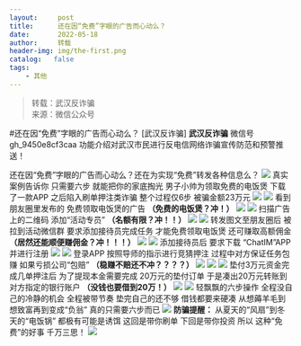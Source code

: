 ```yaml
---
layout:     post
title:      还在因“免费”字眼的广告而心动么？
date:       2022-05-18
author:     转载
header-img: img/the-first.png
catalog:   false
tags:
    - 其他
---
```


<blockquote><p>转载：武汉反诈骗<br>
来源：微信公众号</p></blockquote>

#还在因“免费”字眼的广告而心动么？
[武汉反诈骗]
**武汉反诈骗**
微信号gh_9450e8cf3caa
功能介绍对武汉市民进行反电信网络诈骗宣传防范和预警推送！

还在因“免费”字眼的广告而心动么？还在为实现“免费”转发各种信息么？
![]({{site.baseurl}}/postimg/8ARaMlthQ9Qp11viaZ9DicLdDib6DD80urHPdtBRNUmLHVZnb9Uzwo34PLrzrf6lZ1xKdpgJBp6vfb9a2KHRX6RFg.jpeg)
真实案例告诉你
只需要六步
就能把你的家底掏光
男子小帅为领取免费的电饭煲
下载了一款APP
之后陷入刷单押注类诈骗
整个过程仅6步
被骗金额23万元
![]({{site.baseurl}}/postimg/ZNnibbZWzocyprb4kB43OQibnbDq4gEqHRkLLn27godATfibbdbFyvVthxZDB2Nias7CdONKzrWEGQZuuJHmHjYgLA.gif)
![]({{site.baseurl}}/postimg/ZNnibbZWzocyprb4kB43OQibnbDq4gEqHRPAeJDJ7TFYrUfmr6oDRBjucWeH4KNXrdibJLM3QZgRJPSAicJpMmwNMA.jpeg)
看到朋友圈里发布的
免费领取电饭煲的广告
**（免费的电饭煲？冲！）**
![]({{site.baseurl}}/postimg/ZNnibbZWzocyprb4kB43OQibnbDq4gEqHRPgbc8SBrianBq4iaib8OHaCWszHMibSX1A1RAAUtS0zK7ibD9FbSvuLuJUg.png)
![]({{site.baseurl}}/postimg/ZNnibbZWzocyprb4kB43OQibnbDq4gEqHRJ46HKLeeAy3585YbkE9PYsm0FCoHoWrn1fhlgfKQ5hcCpSzzXdV4jg.jpeg)
扫描广告上的二维码
添加“活动专员”
**（名额有限？冲！！）**
![]({{site.baseurl}}/postimg/ZNnibbZWzocyprb4kB43OQibnbDq4gEqHRribclZzdAsUhvJL83qQVojormrw77qc8tDZgjXEnwib2Je1kZ0xuicKzQ.png)
![]({{site.baseurl}}/postimg/ZNnibbZWzocyprb4kB43OQibnbDq4gEqHRpSjF2S5TPeT9yPrX9KB5DUztQqceGS3k5Z4Ydic11reZH10WdQxY7yg.jpeg)
转发图文至朋友圈后
被拉到活动微信群
要求添加接待员完成任务
才能免费领取电饭煲
还可赚取高额佣金
**（居然还能顺便赚佣金？冲！！！）**
![]({{site.baseurl}}/postimg/ZNnibbZWzocyprb4kB43OQibnbDq4gEqHRlgysvpnwIPHlCPicgphLiaXgibXickB8ogfHxSNgvKdYAxfSgpich49y4vQ.png)
![]({{site.baseurl}}/postimg/ZNnibbZWzocyprb4kB43OQibnbDq4gEqHRElouIUf7kibsZBhqSia3ibwcffsgob3sRVkIhhSHYypSCQpN4L8J7dM4Q.jpeg)
添加接待员后
要求下载
“ChatIM”APP并进行注册
![]({{site.baseurl}}/postimg/ZNnibbZWzocyprb4kB43OQibnbDq4gEqHRHhTH98Quicjmu6ZxS0vqmQKicCKL5em4oAYT4IOwZJtKQibLYRa27hsxw.png)
![]({{site.baseurl}}/postimg/ZNnibbZWzocyprb4kB43OQibnbDq4gEqHRCaj5AELiaRNyIuMhPAEbGuHWR80N9t8xOg7djQszyybPKDZ0bq3Qticw.jpeg)
登录APP
按照导师的指示进行竞猜押注
过程中对方保证任务包赚
如果亏损公司“包赔”
**（稳赚不赔还不冲？？？？）**
![]({{site.baseurl}}/postimg/ZNnibbZWzocyprb4kB43OQibnbDq4gEqHRSfONkSdibAYTiaDtjsER5NaqrLd8tx9WoXBHicib37l7De8T7ZVmKV4gpg.png)
![]({{site.baseurl}}/postimg/ZNnibbZWzocyprb4kB43OQibnbDq4gEqHR43mZ0bC3xibEvdGLcqpfD6awKKFH7L1fiafVCoJMhbplBM58jJWbYZ2A.png)
![]({{site.baseurl}}/postimg/ZNnibbZWzocyprb4kB43OQibnbDq4gEqHRdAdhn2SrVOMdyBDolFnJzIHwLzRicOsrfmv4pBnqOAWwqia3hELH175g.jpeg)
垫付3万元资金完成几单押注后
为了提现本金需要完成
20万元的垫付订单
于是凑出20万元转账到
对方指定的银行账户
**（没钱也要借到20万！）**
![]({{site.baseurl}}/postimg/ZNnibbZWzocyprb4kB43OQibnbDq4gEqHRJMsgkUUCSFeicMBPibRDAhwYkr80a27O0iaxpZaicBiaSHr23RUKyS4uiaJA.png)
![]({{site.baseurl}}/postimg/ZNnibbZWzocyprb4kB43OQibnbDq4gEqHRMp8XV01DgjJ3JiaHFsg12y8FYBcnADNstvpqrpIK2Z03dh2k5KiaSP1Q.png)
轻飘飘的六步操作
全程没自己的冷静的机会
全程被带节奏
垫完自己的还不够
借钱都要来硬凑
从想薅羊毛到想致富再到变成“负翁”
真的只需要六步而已
![]({{site.baseurl}}/postimg/8ARaMlthQ9QsXYVaC19TMYia9Pbiam0lyqW2qUsVCbRWVGvf7KcSetViczyTfGKbToBHugTKh0Q6dR7hR1S6U88fQ.jpeg)
**防骗提醒：**
从夏天的“风扇”到冬天的“电饭锅”
都极有可能是诱饵
这回是带你刷单
下回是带你投资
所以
这种“免费”的好事
千万三思！
![]({{site.baseurl}}/postimg/8wBAcE4t1v4obLULeDxhkwoOX9mN7icVxLM5vy92SvDBYGDW1NPEM4PkicrfvnCXqME21GibldZcKxNva93olTuqw.jpeg)
